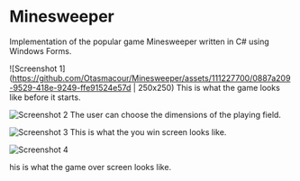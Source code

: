 # Minesweeper
Implementation of the popular game Minesweeper written in C# using Windows Forms.


![Screenshot 1](https://github.com/Otasmacour/Minesweeper/assets/111227700/0887a209-9529-418e-9249-ffe91524e57d | 250x250)
This is what the game looks like before it starts.

<!---->

![Screenshot 2](https://github.com/Otasmacour/Minesweeper/assets/111227700/9a025b6f-522a-4331-ab83-c8382bbe5701)
The user can choose the dimensions of the playing field.

<!---->

![Screenshot 3](https://github.com/Otasmacour/Minesweeper/assets/111227700/3bf39415-67a4-4468-98e1-fc7efe905b22)
This is what the you win screen looks like.
<!---->

![Screenshot 4](https://github.com/Otasmacour/Minesweeper/assets/111227700/1a03a2b8-80c2-4401-9f9a-be4be3d17930)

his is what the game over screen looks like.
